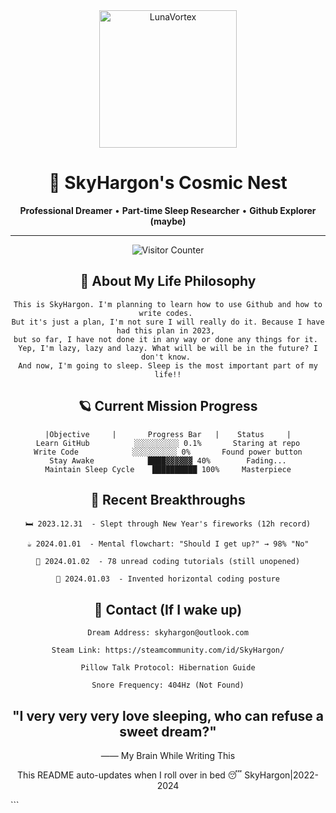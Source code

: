 <div align="center">
  <img src="assets/LH-01.png" width="220" alt="LunaVortex">
  
  # 🌌 SkyHargon's Cosmic Nest 
  
  **Professional Dreamer** • **Part-time Sleep Researcher** • **Github Explorer (maybe)**
</div>

---

<div align="center">
<img src="https://visitor-badge.laobi.icu/badge?page_id=SkyHargon.SkyHargon" alt="Visitor Counter">

## 🛌 About My Life Philosophy
~~~
This is SkyHargon. I'm planning to learn how to use Github and how to write codes. 
But it's just a plan, I'm not sure I will really do it. Because I have had this plan in 2023, 
but so far, I have not done it in any way or done any things for it. 
Yep, I'm lazy, lazy and lazy. What will be will be in the future? I don't know. 
And now, I'm going to sleep. Sleep is the most important part of my life!!
~~~
## 🪐 Current Mission Progress
~~~
|Objective	   |       Progress Bar	  |    Status     |
Learn GitHub          ░░░░░░░░░░ 0.1%	    Staring at repo
Write Code	          ░░░░░░░░░░ 0%	      Found power button
Stay Awake	          ████▓▓▓▓▓▓ 40%	    Fading...
Maintain Sleep Cycle	██████████ 100%	    Masterpiece
~~~
## 🌙 Recent Breakthroughs
~~~
🛏️ 2023.12.31  - Slept through New Year's fireworks (12h record)

☕ 2024.01.01  - Mental flowchart: "Should I get up?" → 98% "No"

📱 2024.01.02  - 78 unread coding tutorials (still unopened)

🥱 2024.01.03  - Invented horizontal coding posture
~~~
## 📮 Contact (If I wake up)
~~~
Dream Address: skyhargon@outlook.com

Steam Link: https://steamcommunity.com/id/SkyHargon/

Pillow Talk Protocol: Hibernation Guide

Snore Frequency: 404Hz (Not Found)
~~~

## "I very very very love sleeping, who can refuse a sweet dream?"
 —— My Brain While Writing This

This README auto-updates when I roll over in bed 😴
SkyHargon|2022-2024
</div> ```




